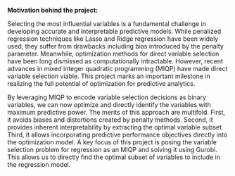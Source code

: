 **Motivation behind the project:**

Selecting the most influential variables is a fundamental challenge in developing accurate and 
interpretable predictive models. While penalized regression techniques like Lasso and Ridge 
regression have been widely used, they suffer from drawbacks including bias introduced by the 
penalty parameter. Meanwhile, optimization methods for direct variable selection have been long 
dismissed as computationally intractable. However, recent advances in mixed integer quadratic 
programming (MIQP) have made direct variable selection viable. This project marks an important 
milestone in realizing the full potential of optimization for predictive analytics.


By leveraging MIQP to encode variable selection decisions as binary variables, we can now 
optimize and directly identify the variables with maximum predictive power. The merits of this 
approach are multifold. First, it avoids biases and distortions created by penalty methods. Second, 
it provides inherent interpretability by extracting the optimal variable subset. Third, it allows 
incorporating predictive performance objectives directly into the optimization model. A key focus 
of this project is posing the variable selection problem for regression as an MIQP and solving it 
using Gurobi. This allows us to directly find the optimal subset of variables to include in the 
regression model.

